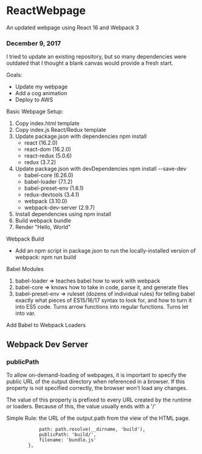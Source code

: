 # ReactWebpage
An updated webpage using React 16 and Webpack 3

### December 9, 2017
I tried to update an existing repository, but so many dependencies were outdated that I thought a blank canvas would provide a fresh start.

Goals:
-  Update my webpage
-  Add a cog animation
-  Deploy to AWS

Basic Webpage Setup:
1. Copy index.html template
2. Copy index.js React/Redux template
3. Update package.json with dependencies
    npm install
    - react (16.2.0)
    - react-dom (16.2.0)
    - react-redux (5.0.6)
    - redux (3.7.2)
4. Update package.json with devDependencies 
    npm install --save-dev 
    - babel-core (6.26.0)
    - babel-loader (7.1.2)
    - babel-preset-env (1.6.1)
    - redux-devtools (3.4.1)
    - webpack (3.10.0)
    - webpack-dev-server (2.9.7)
4. Install dependencies using npm install
5. Build webpack bundle
6. Render "Hello, World"


Webpack Build

- Add an npm script in package.json to run the locally-installed version of webpack:
        npm run build

Babel Modules
1.  babel-loader => teaches babel how to work with webpack
2.  babel-core => knows how to take in code, parse it, and generate files
3.  babel-preset-env => ruleset (dozens of individual rules) for telling babel exactly what pieces of ES15/16/17 syntax to look for, and how to turn it into ES5 code.  Turns arrow functions into regular functions.  Turns let into var.

Add Babel to Webpack Loaders


## Webpack Dev Server

### publicPath

To allow on-demand-loading of webpages, it is important to specify the public URL of the output directory when referenced in a browser.  If this property is not specified correctly, the browser won't load any changes.

The value of this property is prefixed to every URL created by the runtime or loaders.  Because of this, the value usually ends with a '/'

Simple Rule: the URL of the output.path from the view of the HTML page.

````    output: {
            path: path.resolve(__dirname, 'build'),
            publicPath: 'build/',
            filename: 'bundle.js'
        },
````
